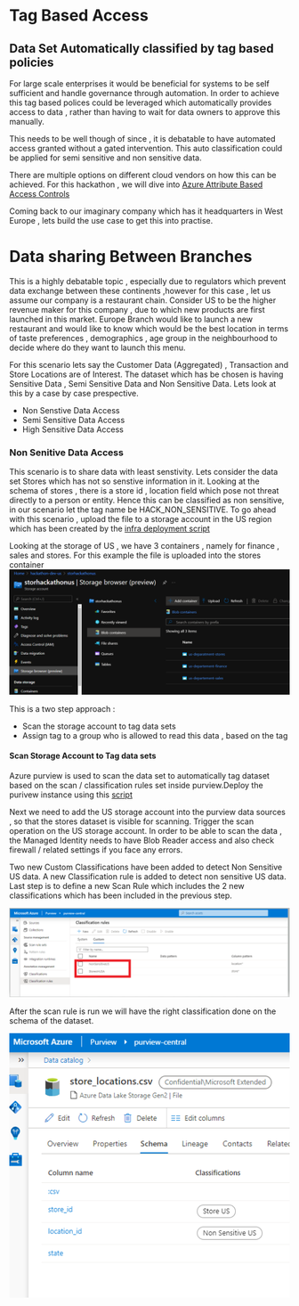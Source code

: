 # Tag Based Access

## Data Set Automatically classified by tag based policies

For large scale enterprises it would be beneficial for systems to be self sufficient and handle governance through automation. In order to achieve this tag based polices could be leveraged which automatically provides access to data , rather than having to wait for data owners to approve this manually.

This needs to be well though of since , it is debatable to have automated access granted without a gated intervention. This auto classification could be applied for semi sensitive and non sensitive data.

There are multiple options on different cloud vendors on how this can be achieved. For this hackathon , we will dive into [Azure Attribute Based Access Controls](https://docs.microsoft.com/en-us/azure/role-based-access-control/conditions-overview#:~:text=For%20more%20information%2C%20see%20Supplemental%20Terms%20of%20Use,principal%20access%20to%20a%20resource%20based%20on%20attributes.)

Coming back to our imaginary company which has it headquarters in West Europe , lets build the use case to get this into practise.

# Data sharing Between  Branches

This is a highly debatable topic , especially due to regulators which prevent data exchange between these continents ,however for this case , let us assume our company is a restaurant chain. Consider US to be the higher revenue maker for this company , due to which new products are first launched in this market. Europe Branch would like to launch a new restaurant and would like to know which would be the best location in terms of taste preferences , demographics , age group in the neighbourhood to decide where do they want to launch this menu.

For this scenario lets say the Customer Data (Aggregated) , Transaction and Store Locations are of Interest. The dataset which has be chosen is having Sensitive Data , Semi Sensitive Data and Non Sensitive Data. Lets look at this by a case by case prespective.

- Non Senstive Data Access 
- Semi Sensitive Data Access
- High Sensitive Data Access

### Non Senitive Data Access 

This scenario is to share data with least senstivity. Lets consider the data set Stores which has not so senstive information in it. Looking at the schema of stores , there is a store id , location field which pose not threat directly to a person or entity. Hence this can be classified as non sensitive, in our scenario let the tag name be  HACK_NON_SENSITIVE. To go ahead with this scenario , upload the file to a storage account in the US region which has been created by the [infra deployment script](/infra/main.bicep)

Looking at the storage of US , we have 3 containers , namely for finance , sales and stores. For this example the file is uploaded into the stores container
![Stores US](/docs/images/us-storage.PNG)

This is a two step approach :
- Scan the storage account to tag data sets 
- Assign tag to a group who is allowed to read this data , based on the tag 

#### Scan Storage Account to Tag data sets
Azure purview is used to scan the data set to automatically tag dataset based on the scan / classification rules set inside purview.Deploy the purivew instance using this [script](/infra/deployment.azcli)

Next we need to add the  US storage account into the purview data sources , so that the stores dataset is visible for scanning. Trigger the scan operation on the US storage account. In order to be able to scan the data , the Managed Identity needs to have Blob Reader access and also check firewall / related settings if you face any errors.

Two new Custom Classifications have been added to detect Non Sensitive US data. A new Classification rule is added to detect non sensitive US data. Last step is to define a new Scan Rule which includes the 2 new classifications which has been included in the previous step. 

![Classification](/docs/images/classification.PNG)

After the scan rule is run we will have the right classification done on the schema of the dataset.

![schema_class](/docs/images/schema_classification.PNG)

